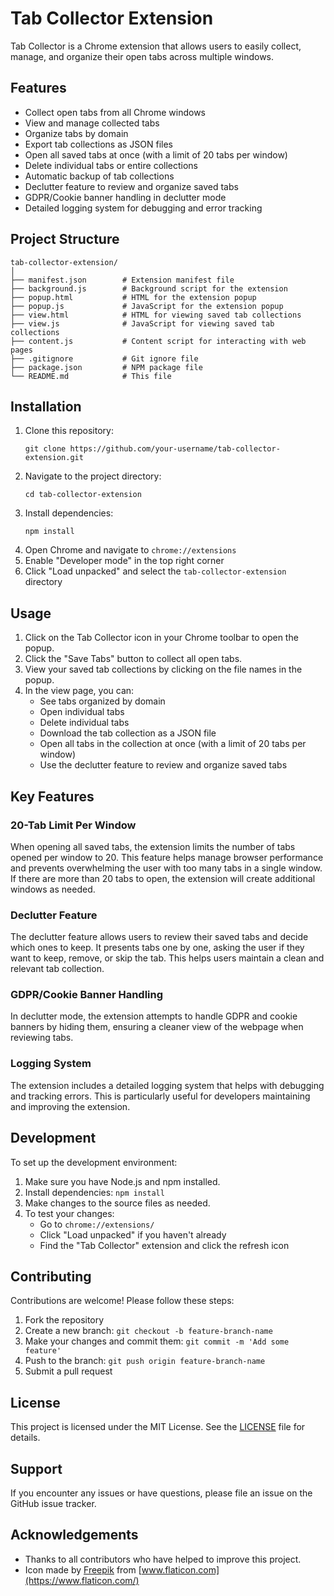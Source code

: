 # Tab Collector Extension

Tab Collector is a Chrome extension that allows users to easily collect, manage, and organize their open tabs across multiple windows.

## Features

- Collect open tabs from all Chrome windows
- View and manage collected tabs
- Organize tabs by domain
- Export tab collections as JSON files
- Open all saved tabs at once (with a limit of 20 tabs per window)
- Delete individual tabs or entire collections
- Automatic backup of tab collections
- Declutter feature to review and organize saved tabs
- GDPR/Cookie banner handling in declutter mode
- Detailed logging system for debugging and error tracking

## Project Structure

```
tab-collector-extension/
│
├── manifest.json        # Extension manifest file
├── background.js        # Background script for the extension
├── popup.html           # HTML for the extension popup
├── popup.js             # JavaScript for the extension popup
├── view.html            # HTML for viewing saved tab collections
├── view.js              # JavaScript for viewing saved tab collections
├── content.js           # Content script for interacting with web pages
├── .gitignore           # Git ignore file
├── package.json         # NPM package file
└── README.md            # This file
```

## Installation

1. Clone this repository:
   ```
   git clone https://github.com/your-username/tab-collector-extension.git
   ```
2. Navigate to the project directory:
   ```
   cd tab-collector-extension
   ```
3. Install dependencies:
   ```
   npm install
   ```
4. Open Chrome and navigate to `chrome://extensions`
5. Enable "Developer mode" in the top right corner
6. Click "Load unpacked" and select the `tab-collector-extension` directory

## Usage

1. Click on the Tab Collector icon in your Chrome toolbar to open the popup.
2. Click the "Save Tabs" button to collect all open tabs.
3. View your saved tab collections by clicking on the file names in the popup.
4. In the view page, you can:
   - See tabs organized by domain
   - Open individual tabs
   - Delete individual tabs
   - Download the tab collection as a JSON file
   - Open all tabs in the collection at once (with a limit of 20 tabs per window)
   - Use the declutter feature to review and organize saved tabs

## Key Features

### 20-Tab Limit Per Window

When opening all saved tabs, the extension limits the number of tabs opened per window to 20. This feature helps manage browser performance and prevents overwhelming the user with too many tabs in a single window. If there are more than 20 tabs to open, the extension will create additional windows as needed.

### Declutter Feature

The declutter feature allows users to review their saved tabs and decide which ones to keep. It presents tabs one by one, asking the user if they want to keep, remove, or skip the tab. This helps users maintain a clean and relevant tab collection.

### GDPR/Cookie Banner Handling

In declutter mode, the extension attempts to handle GDPR and cookie banners by hiding them, ensuring a cleaner view of the webpage when reviewing tabs.

### Logging System

The extension includes a detailed logging system that helps with debugging and tracking errors. This is particularly useful for developers maintaining and improving the extension.

## Development

To set up the development environment:

1. Make sure you have Node.js and npm installed.
2. Install dependencies: `npm install`
3. Make changes to the source files as needed.
4. To test your changes:
   - Go to `chrome://extensions/`
   - Click "Load unpacked" if you haven't already
   - Find the "Tab Collector" extension and click the refresh icon

## Contributing

Contributions are welcome! Please follow these steps:

1. Fork the repository
2. Create a new branch: `git checkout -b feature-branch-name`
3. Make your changes and commit them: `git commit -m 'Add some feature'`
4. Push to the branch: `git push origin feature-branch-name`
5. Submit a pull request

## License

This project is licensed under the MIT License. See the [LICENSE](LICENSE) file for details.

## Support

If you encounter any issues or have questions, please file an issue on the GitHub issue tracker.

## Acknowledgements

- Thanks to all contributors who have helped to improve this project.
- Icon made by [Freepik](https://www.freepik.com) from [www.flaticon.com](https://www.flaticon.com/)